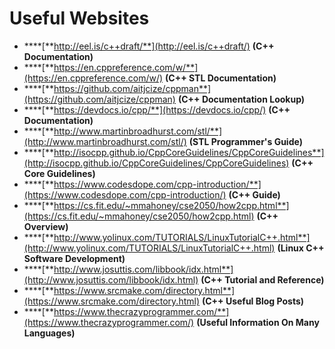 # Useful Websites

* \*\*\*\*[**http://eel.is/c++draft/**](http://eel.is/c++draft/) **\(C++ Documentation\)**
* \*\*\*\*[**https://en.cppreference.com/w/**](https://en.cppreference.com/w/) **\(C++ STL Documentation\)**
* \*\*\*\*[**https://github.com/aitjcize/cppman**](https://github.com/aitjcize/cppman) **\(C++ Documentation Lookup\)**
* \*\*\*\*[**https://devdocs.io/cpp/**](https://devdocs.io/cpp/) **\(C++ Documentation\)**
* \*\*\*\*[**http://www.martinbroadhurst.com/stl/**](http://www.martinbroadhurst.com/stl/) **\(STL Programmer's Guide\)**
* \*\*\*\*[**http://isocpp.github.io/CppCoreGuidelines/CppCoreGuidelines**](http://isocpp.github.io/CppCoreGuidelines/CppCoreGuidelines) **\(C++ Core Guidelines\)**
* \*\*\*\*[**https://www.codesdope.com/cpp-introduction/**](https://www.codesdope.com/cpp-introduction/) **\(C++ Guide\)**
* \*\*\*\*[**https://cs.fit.edu/~mmahoney/cse2050/how2cpp.html**](https://cs.fit.edu/~mmahoney/cse2050/how2cpp.html) **\(C++ Overview\)**
* \*\*\*\*[**http://www.yolinux.com/TUTORIALS/LinuxTutorialC++.html**](http://www.yolinux.com/TUTORIALS/LinuxTutorialC++.html) **\(Linux C++ Software Development\)**
* \*\*\*\*[**http://www.josuttis.com/libbook/idx.html**](http://www.josuttis.com/libbook/idx.html) **\(C++ Tutorial and Reference\)**
* \*\*\*\*[**https://www.srcmake.com/directory.html**](https://www.srcmake.com/directory.html) **\(C++ Useful Blog Posts\)**
* \*\*\*\*[**https://www.thecrazyprogrammer.com/**](https://www.thecrazyprogrammer.com/) **\(Useful Information On Many Languages\)**

